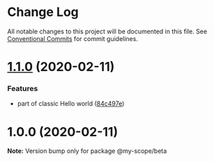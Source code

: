 # Change Log

All notable changes to this project will be documented in this file.
See [Conventional Commits](https://conventionalcommits.org) for commit guidelines.

# [1.1.0](https://github.com/reintroducing/lerna-tutorial/compare/@my-scope/beta@1.0.0...@my-scope/beta@1.1.0) (2020-02-11)


### Features

* part of classic Hello world ([84c497e](https://github.com/reintroducing/lerna-tutorial/commit/84c497e75d6cbc78e3bf7f09d07c12c19d2ff550))





<a name="1.0.0"></a>
# 1.0.0 (2020-02-11)




**Note:** Version bump only for package @my-scope/beta
